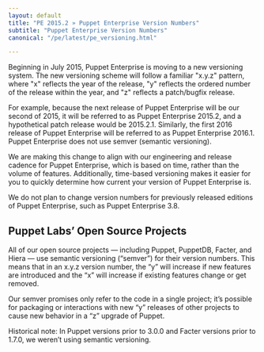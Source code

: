 ```yaml
---
layout: default
title: "PE 2015.2 » Puppet Enterprise Version Numbers"
subtitle: "Puppet Enterprise Version Numbers"
canonical: "/pe/latest/pe_versioning.html"

---
```


Beginning in July 2015, Puppet Enterprise is moving to a new versioning system. The new versioning scheme will follow a familiar "x.y.z" pattern, where "x" reflects the year of the release, "y" reflects the ordered number of the release within the year, and "z" reflects a patch/bugfix release.

For example, because the next release of Puppet Enterprise will be our second of 2015, it will be referred to as Puppet Enterprise 2015.2, and a hypothetical patch release would be 2015.2.1. Similarly, the first 2016 release of Puppet Enterprise will be referred to as Puppet Enterprise 2016.1. Puppet Enterprise does not use semver (semantic versioning).

We are making this change to align with our engineering and release cadence for Puppet Enterprise, which is based on time, rather than the volume of features. Additionally, time-based versioning makes it easier for you to quickly determine how current your version of Puppet Enterprise is.

We do not plan to change version numbers for previously released editions of Puppet Enterprise, such as Puppet Enterprise 3.8.

## Puppet Labs’ Open Source Projects

All of our open source projects — including Puppet, PuppetDB, Facter, and Hiera — use semantic versioning (“semver”) for their version numbers. This means that in an x.y.z version number, the “y” will increase if new features are introduced and the “x” will increase if existing features change or get removed.

Our semver promises only refer to the code in a single project; it’s possible for packaging or interactions with new “y” releases of other projects to cause new behavior in a “z” upgrade of Puppet.

Historical note: In Puppet versions prior to 3.0.0 and Facter versions prior to 1.7.0, we weren’t using semantic versioning.

